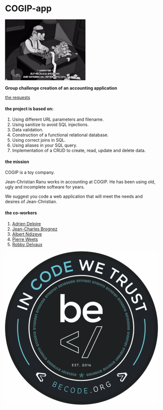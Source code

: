 # COGIP-app

![Gif Challenge](./assets/img/gifreadme.gif)

**Group challenge creation of an accounting application**

[the requests](https://github.com/becodeorg/CRL-Woods-3.21/tree/master/LearningPath/03.The-Mountain/12.PHP/PHP-Challenges/cogip)

#### the project is based on:

1. Using different URL parameters and filename.
2. Using sanitize to avoid SQL injections.
3. Data validation.
4. Construction of a functional relational database.
5. Using correct joins in SQL.
6. Using aliases in your SQL query.
7. Implementation of a CRUD to create, read, update and delete data.


#### the mission 

COGIP is a toy company.

Jean-Christian Ranu works in accounting at COGIP.
He has been using old, ugly and incomplete software for years.

We suggest you code a web application that will meet the needs and desires of Jean-Christian.

#### the co-workers 

1. [Adrien Delpire](https://github.com/Delvaux1986)
2. [Jean-Charles Brognez](https://github.com/jcbrognez)
3. [Albert Ndizeye](https://github.com/AlbertNd)
4. [Pierre Weets](https://github.com/PierreWeets)
5. [Robby Delvaux](https://github.com/Delvaux1986) 


![Becode Logo](/assets/img/becode.png)
